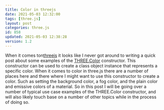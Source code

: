 ```yaml
---
title: Color in threejs
date: 2021-05-03 12:32:00
tags: [three.js]
layout: post
categories: three.js
id: 858
updated: 2021-05-03 12:38:28
version: 1.2
---
```


When it comes ton[threejs](https://threejs.org/) it looks like I never got around to writing a quick post about some examples of the [THREE.Color](https://threejs.org/docs/#api/en/math/Color) constructor. This constructor can be used to create a class object instance that represents a specific color. When it comes to color in three.js there are a number of places here and there where I might want to use this constructor to create a color. Such as setting the background color, a fog color, and the plain color and emissive colors of a material. So in this post I will be going over a number of typical use case examples of the THREE.Color constructor, and will also likely touch base on a number of other topics while in the process of doing so.

<!-- more -->
